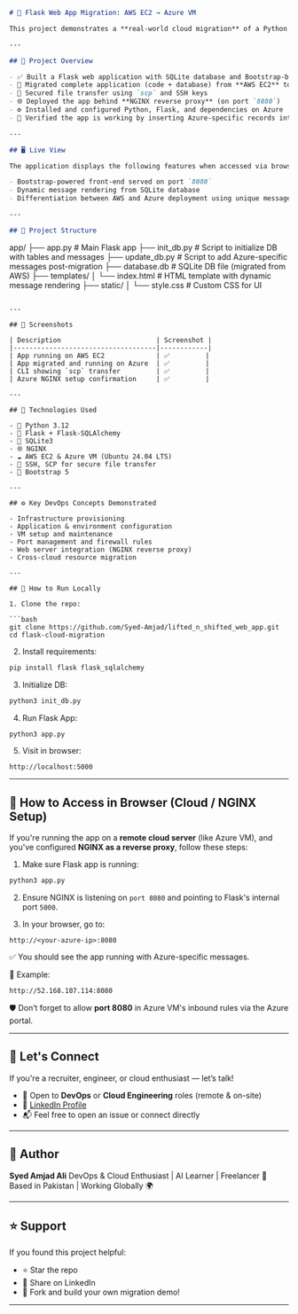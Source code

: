 
```markdown
# 🚀 Flask Web App Migration: AWS EC2 → Azure VM

This project demonstrates a **real-world cloud migration** of a Python Flask web application — fully deployed and running on an **AWS EC2 instance**, then migrated and re-deployed to an **Azure Virtual Machine**, preserving application functionality and database integrity.

---

## 🧩 Project Overview

- ✅ Built a Flask web application with SQLite database and Bootstrap-based UI  
- 🔄 Migrated complete application (code + database) from **AWS EC2** to **Azure VM**  
- 🔐 Secured file transfer using `scp` and SSH keys  
- 🌐 Deployed the app behind **NGINX reverse proxy** (on port `8080`)  
- ⚙️ Installed and configured Python, Flask, and dependencies on Azure  
- 🧪 Verified the app is working by inserting Azure-specific records into the migrated DB  

---

## 🖥️ Live View

The application displays the following features when accessed via browser:

- Bootstrap-powered front-end served on port `8080`  
- Dynamic message rendering from SQLite database  
- Differentiation between AWS and Azure deployment using unique messages  

---

## 📂 Project Structure

```

app/
├── app.py              # Main Flask app
├── init\_db.py          # Script to initialize DB with tables and messages
├── update\_db.py        # Script to add Azure-specific messages post-migration
├── database.db         # SQLite DB file (migrated from AWS)
├── templates/
│   └── index.html      # HTML template with dynamic message rendering
├── static/
│   └── style.css       # Custom CSS for UI

````

---

## 📸 Screenshots

| Description                        | Screenshot |
|------------------------------------|------------|
| App running on AWS EC2             | ✅         |
| App migrated and running on Azure  | ✅         |
| CLI showing `scp` transfer         | ✅         |
| Azure NGINX setup confirmation     | ✅         |

---

## 🔧 Technologies Used

- 🐍 Python 3.12  
- 🧱 Flask + Flask-SQLAlchemy  
- 💾 SQLite3  
- 🌐 NGINX  
- ☁️ AWS EC2 & Azure VM (Ubuntu 24.04 LTS)  
- 🔐 SSH, SCP for secure file transfer  
- 🎨 Bootstrap 5  

---

## ⚙️ Key DevOps Concepts Demonstrated

- Infrastructure provisioning  
- Application & environment configuration  
- VM setup and maintenance  
- Port management and firewall rules  
- Web server integration (NGINX reverse proxy)  
- Cross-cloud resource migration  

---

## 📝 How to Run Locally

1. Clone the repo:

```bash
git clone https://github.com/Syed-Amjad/lifted_n_shifted_web_app.git
cd flask-cloud-migration
````

2. Install requirements:

```bash
pip install flask flask_sqlalchemy
```

3. Initialize DB:

```bash
python3 init_db.py
```

4. Run Flask App:

```bash
python3 app.py
```

5. Visit in browser:

```
http://localhost:5000
```

---

## 🚀 How to Access in Browser (Cloud / NGINX Setup)

If you're running the app on a **remote cloud server** (like Azure VM), and you've configured **NGINX as a reverse proxy**, follow these steps:

1. Make sure Flask app is running:

```bash
python3 app.py
```

2. Ensure NGINX is listening on `port 8080` and pointing to Flask's internal port `5000`.

3. In your browser, go to:

```
http://<your-azure-ip>:8080
```

✅ You should see the app running with Azure-specific messages.

📌 Example:

```
http://52.168.107.114:8080
```

🛡️ Don’t forget to allow **port 8080** in Azure VM's inbound rules via the Azure portal.

---

## 🤝 Let's Connect

If you're a recruiter, engineer, or cloud enthusiast — let’s talk!

* 💼 Open to **DevOps** or **Cloud Engineering** roles (remote & on-site)
* 🔗 [LinkedIn Profile](https://www.linkedin.com/in/syed-amjad-ali-4188002a0)
* 📬 Feel free to open an issue or connect directly

---

## 📌 Author

**Syed Amjad Ali**
DevOps & Cloud Enthusiast | AI Learner | Freelancer
📍 Based in Pakistan | Working Globally 🌍

---

## ⭐️ Support

If you found this project helpful:

* ⭐ Star the repo
* 🔁 Share on LinkedIn
* 🍴 Fork and build your own migration demo!

---

```

